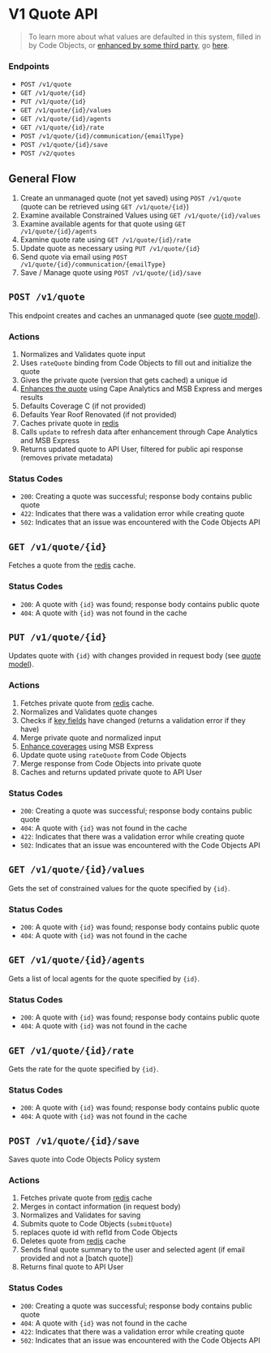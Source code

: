 # V1 Quote API

>To learn more about what values are defaulted in this system, filled in by Code Objects, or [enhanced by some third party][enhancement], go [here][init-default].

### Endpoints
* `POST /v1/quote`
* `GET /v1/quote/{id}`
* `PUT /v1/quote/{id}`
* `GET /v1/quote/{id}/values`
* `GET /v1/quote/{id}/agents`
* `GET /v1/quote/{id}/rate`
* `POST /v1/quote/{id}/communication/{emailType}`
* `POST /v1/quote/{id}/save`
* `POST /v2/quotes`

## General Flow
1. Create an unmanaged quote (not yet saved) using `POST /v1/quote` (quote can be retrieved using `GET /v1/quote/{id}`)
2. Examine available Constrained Values using `GET /v1/quote/{id}/values`
3. Examine available agents for that quote using `GET /v1/quote/{id}/agents`
4. Examine quote rate using `GET /v1/quote/{id}/rate`
5. Update quote as necessary using `PUT /v1/quote/{id}`
6. Send quote via email using `POST /v1/quote/{id}/communication/{emailType}`
7. Save / Manage quote using `POST /v1/quote/{id}/save`

## `POST /v1/quote`

This endpoint creates and caches an unmanaged quote (see [quote model][model]).

### Actions
1. Normalizes and Validates quote input
2. Uses `rateQuote` binding from Code Objects to fill out and initialize the quote
3. Gives the private quote (version that gets cached) a unique id
4. [Enhances the quote][enhancement] using Cape Analytics and MSB Express and merges results
5. Defaults Coverage C (if not provided)
6. Defaults Year Roof Renovated (if not provided)
7. Caches private quote in [redis][redis]
8. Calls `update` to refresh data after enhancement through Cape Analytics and MSB Express
9. Returns updated quote to API User, filtered for public api response (removes private metadata)

### Status Codes
* `200`: Creating a quote was successful; response body contains public quote
* `422`: Indicates that there was a validation error while creating quote
* `502`: Indicates that an issue was encountered with the Code Objects API

## `GET /v1/quote/{id}`

Fetches a quote from the [redis][redis] cache.

### Status Codes
* `200`: A quote with `{id}` was found; response body contains public quote
* `404`: A quote with `{id}` was not found in the cache

## `PUT /v1/quote/{id}`

Updates quote with `{id}` with changes provided in request body (see [quote model][model]).

### Actions
1. Fetches private quote from [redis][redis] cache.
2. Normalizes and Validates quote changes
3. Checks if [key fields][model] have changed (returns a validation error if they have)
4. Merge private quote and normalized input
5. [Enhance coverages][enhancement] using MSB Express
6. Update quote using `rateQuote` from Code Objects
7. Merge response from Code Objects into private quote
8. Caches and returns updated private quote to API User

### Status Codes
* `200`: Creating a quote was successful; response body contains public quote
* `404`: A quote with `{id}` was not found in the cache
* `422`: Indicates that there was a validation error while creating quote
* `502`: Indicates that an issue was encountered with the Code Objects API

## `GET /v1/quote/{id}/values`

Gets the set of constrained values for the quote specified by `{id}`.

### Status Codes
* `200`: A quote with `{id}` was found; response body contains public quote
* `404`: A quote with `{id}` was not found in the cache

## `GET /v1/quote/{id}/agents`

Gets a list of local agents for the quote specified by `{id}`.

### Status Codes
* `200`: A quote with `{id}` was found; response body contains public quote
* `404`: A quote with `{id}` was not found in the cache

## `GET /v1/quote/{id}/rate`

Gets the rate for the quote specified by `{id}`.

### Status Codes
* `200`: A quote with `{id}` was found; response body contains public quote
* `404`: A quote with `{id}` was not found in the cache

## `POST /v1/quote/{id}/save`

Saves quote into Code Objects Policy system

### Actions
1. Fetches private quote from [redis][redis] cache
2. Merges in contact information (in request body)
3. Normalizes and Validates for saving
4. Submits quote to Code Objects (`submitQuote`)
5. replaces quote id with refId from Code Objects
6. Deletes quote from [redis][redis] cache
7. Sends final quote summary to the user and selected agent (if email provided and not a [batch quote])
8. Returns final quote to API User

### Status Codes
* `200`: Creating a quote was successful; response body contains public quote
* `404`: A quote with `{id}` was not found in the cache
* `422`: Indicates that there was a validation error while creating quote
* `502`: Indicates that an issue was encountered with the Code Objects API

[init-default]: init-default-quotes.md
[model]: quote-model.md
[enhancement]: quote-enhancement.md
[redis]: https://redis.io/
